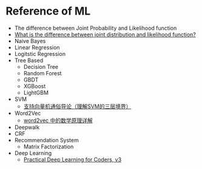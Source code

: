 # Reference of ML

* The difference between Joint Probability and Likelihood function
 * [What is the difference between joint distribution and likelihood function?](https://www.quora.com/What-is-the-difference-between-joint-distribution-and-likelihood-function)
* Naive Bayes
* Linear Regression
* Logitstic Regression
* Tree Based
    * Decision Tree
    * Random Forest
    * GBDT
    * XGBoost
    * LightGBM
* SVM
    * [支持向量机通俗导论（理解SVM的三层境界）](https://blog.csdn.net/v_JULY_v/article/details/7624837?fbclid=IwAR21FvAmtTtkoeTxpLzHieRPHAl3GO1POd7p6-Vmad1lyiWSFJfp5dYVymY)
* Word2Vec
    * [word2vec 中的数学原理详解](https://blog.csdn.net/itplus/article/details/37969519)
* Deepwalk    
* CRF
* Recommendation System
    * Matrix Factorization
* Deep Learning
    * [Practical Deep Learning for Coders, v3](https://course.fast.ai/)
